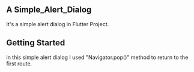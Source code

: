 ## A Simple_Alert_Dialog

It's a simple alert dialog in Flutter Project.

## Getting Started
in this simple alert dialog I used "Navigator.pop()" method to return to the first route.
